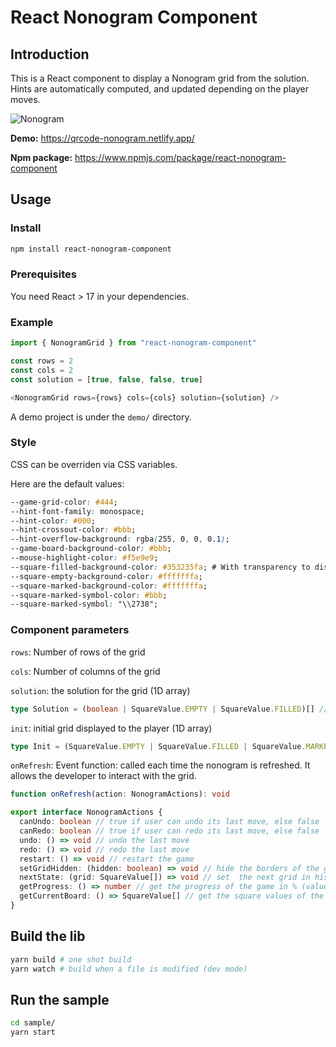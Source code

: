 # React Nonogram Component

## Introduction

This is a React component to display a Nonogram grid from the solution. Hints are automatically computed, and updated depending on the player moves.

![Nonogram][illustration-img]

**Demo:** https://qrcode-nonogram.netlify.app/

**Npm package:** https://www.npmjs.com/package/react-nonogram-component

## Usage

### Install
```bash
npm install react-nonogram-component
```

### Prerequisites

You need React > 17 in your dependencies.

### Example

```typescript
import { NonogramGrid } from "react-nonogram-component"

const rows = 2
const cols = 2
const solution = [true, false, false, true]

<NonogramGrid rows={rows} cols={cols} solution={solution} />
```

A demo project is under the `demo/` directory.

### Style

CSS can be overriden via CSS variables.

Here are the default values:

```css
--game-grid-color: #444;
--hint-font-family: monospace;
--hint-color: #000;
--hint-crossout-color: #bbb;
--hint-overflow-background: rgba(255, 0, 0, 0.1);
--game-board-background-color: #bbb;
--mouse-highlight-color: #f5e9e9;
--square-filled-background-color: #353235fa; # With transparency to display the mouse highlight
--square-empty-background-color: #fffffffa;
--square-marked-background-color: #fffffffa;
--square-marked-symbol-color: #bbb;
--square-marked-symbol: "\\2738";
```

### Component parameters

`rows`: Number of rows of the grid

`cols`: Number of columns of the grid

`solution`: the solution for the grid (1D array)

```typescript
type Solution = (boolean | SquareValue.EMPTY | SquareValue.FILLED)[] // 1D array with all square values
```

`init`: initial grid displayed to the player (1D array)

```typescript
type Init = (SquareValue.EMPTY | SquareValue.FILLED | SquareValue.MARKED)[] // 1D array with all square values
```

`onRefresh`: Event function: called each time the nonogram is refreshed. It allows the developer to interact with the grid.

```typescript
function onRefresh(action: NonogramActions): void

export interface NonogramActions {
  canUndo: boolean // true if user can undo its last move, else false
  canRedo: boolean // true if user can redo its last move, else false
  undo: () => void // undo the last move
  redo: () => void // redo the last move
  restart: () => void // restart the game
  setGridHidden: (hidden: boolean) => void // hide the borders of the grid
  nextState: (grid: SquareValue[]) => void // set  the next grid in history (1D array with all square values)
  getProgress: () => number // get the progress of the game in % (value from 0 to 100)
  getCurrentBoard: () => SquareValue[] // get the square values of the displayed board
}
```

## Build the lib

```bash
yarn build # one shot build
yarn watch # build when a file is modified (dev mode)
```

## Run the sample

```bash
cd sample/
yarn start
```

[illustration-img]: https://raw.github.com/Marmau/react-nonogram-component/master/illustration.png
